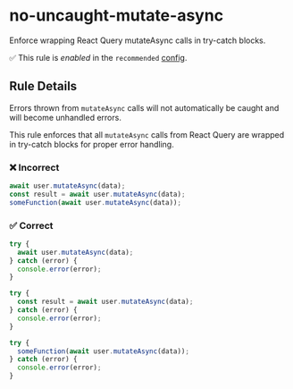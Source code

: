 # no-uncaught-mutate-async

Enforce wrapping React Query mutateAsync calls in try-catch blocks.

✅ This rule is _enabled_ in the `recommended` [config](https://github.com/ximagine-ai/eslint-plugin#configs).

<!-- end auto-generated rule header -->
<!-- Do not manually modify this header. Run: `pnpm run gen:docs` -->

## Rule Details

Errors thrown from `mutateAsync` calls will not automatically be caught and will become unhandled errors.

This rule enforces that all `mutateAsync` calls from React Query are wrapped in try-catch blocks for proper error handling.

### ❌ Incorrect

```ts
await user.mutateAsync(data);
const result = await user.mutateAsync(data);
someFunction(await user.mutateAsync(data));
```

### ✅ Correct

```ts
try {
  await user.mutateAsync(data);
} catch (error) {
  console.error(error);
}

try {
  const result = await user.mutateAsync(data);
} catch (error) {
  console.error(error);
}

try {
  someFunction(await user.mutateAsync(data));
} catch (error) {
  console.error(error);
}
```
